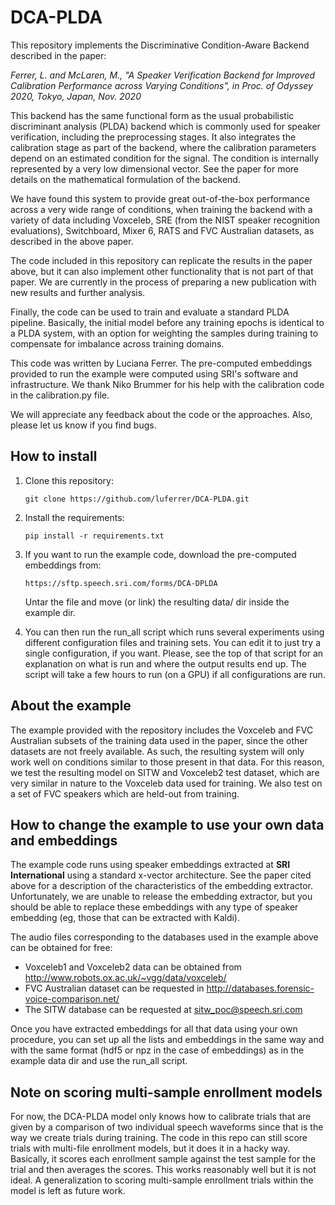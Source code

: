 # DCA-PLDA

This repository implements the Discriminative Condition-Aware Backend described in the paper:

*Ferrer, L. and McLaren, M., "A Speaker Verification Backend for Improved Calibration Performance across Varying Conditions", in Proc. of Odyssey 2020, Tokyo, Japan, Nov. 2020*

This backend has the same functional form as the usual probabilistic discriminant analysis (PLDA) backend which is commonly used for speaker verification, including the preprocessing stages. It also integrates the calibration stage as part of the backend, where the calibration parameters depend on an estimated condition for the signal. The condition is internally represented by a very low dimensional vector. See the paper for more details on the mathematical formulation of the backend.

We have found this system to provide great out-of-the-box performance across a very wide range of conditions, when training the backend with a variety of data including Voxceleb, SRE (from the NIST speaker recognition evaluations), Switchboard, Mixer 6, RATS and FVC Australian datasets, as described in the above paper. 

The code included in this repository can replicate the results in the paper above, but it can also implement other functionality that is not part of that paper. We are currently in the process of preparing a new publication with new results and further analysis.

Finally, the code can be used to train and evaluate a standard PLDA pipeline. Basically, the initial model before any training epochs is identical to a PLDA system, with an option for weighting the samples during training to compensate for imbalance across training domains.

This code was written by Luciana Ferrer. The pre-computed embeddings provided to run the example were computed using SRI's software and infrastructure. We thank Niko Brummer for his help with the calibration code in the calibration.py file.

We will appreciate any feedback about the code or the approaches. Also, please let us know if you find bugs.


## How to install

1. Clone this repository:  

   ```git clone https://github.com/luferrer/DCA-PLDA.git```

2. Install the requirements:  
   
   ```pip install -r requirements.txt```

3. If you want to run the example code, download the pre-computed embeddings from:  

   ```https://sftp.speech.sri.com/forms/DCA-DPLDA```   
   
   Untar the file and move (or link) the resulting data/ dir inside the example dir.

4. You can then run the run_all script which runs several experiments using different configuration files and training sets. You can edit it to just try a single configuration, if you want. Please, see the top of that script for an explanation on what is run and where the output results end up. The script will take a few hours to run (on a GPU) if all configurations are run.

## About the example

The example provided with the repository includes the Voxceleb and FVC Australian subsets of the training data used in the paper, since the other datasets are not freely available. As such, the resulting system will only work well on conditions similar to those present in that data. For this reason, we test the resulting model on SITW and Voxceleb2 test dataset, which are very similar in nature to the Voxceleb data used for training. We also test on a set of FVC speakers which are held-out from training.

## How to change the example to use your own data and embeddings

The example code runs using speaker embeddings extracted at **SRI International** using a standard x-vector architecture. See the paper cited above for a description of the characteristics of the embedding extractor. Unfortunately, we are unable to release the embedding extractor, but you should be able to replace these embeddings with any type of speaker embedding (eg, those that can be extracted with Kaldi).

The audio files corresponding to the databases used in the example above can be obtained for free:

* Voxceleb1 and Voxceleb2 data can be obtained from http://www.robots.ox.ac.uk/~vgg/data/voxceleb/
* FVC Australian dataset can be requested in http://databases.forensic-voice-comparison.net/
* The SITW database can be requested at sitw_poc@speech.sri.com

Once you have extracted embeddings for all that data using your own procedure, you can set up all the lists and embeddings in the same way and with the same format (hdf5 or npz in the case of embeddings) as in the example data dir and use the run_all script. 


## Note on scoring multi-sample enrollment models

For now, the DCA-PLDA model only knows how to calibrate trials that are given by a comparison of two individual speech waveforms since that is the way we create trials during training. 
The code in this repo can still score trials with multi-file enrollment models, but it does it in a hacky way. Basically, it scores each enrollment sample against the test sample for the trial and then averages the scores. This works reasonably well but it is not ideal. A generalization to scoring multi-sample enrollment trials within the model is left as future work. 


